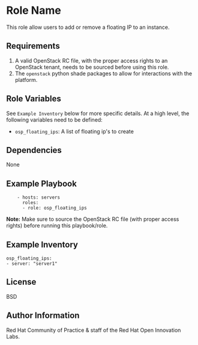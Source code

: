 Role Name
=========

This role allow users to add or remove a floating IP to an instance. 

Requirements
------------

1. A valid OpenStack RC file, with the proper access rights to an OpenStack tenant, needs to be sourced before using this role.
1. The `openstack` python shade packages to allow for interactions with the platform.


Role Variables
--------------

See `Example Inventory` below for more specific details. At a high level, the following variables need to be defined:

- `osp_floating_ips`: A list of floating ip's to create

Dependencies
------------

None


Example Playbook
----------------

```
    - hosts: servers
      roles:
      - role: osp_floating_ips
```

**Note:** Make sure to source the OpenStack RC file (with proper access rights) before running this playbook/role.

Example Inventory
----------------

```
osp_floating_ips:
- server: "server1"
```


License
-------

BSD

Author Information
------------------

Red Hat Community of Practice & staff of the Red Hat Open Innovation Labs.
